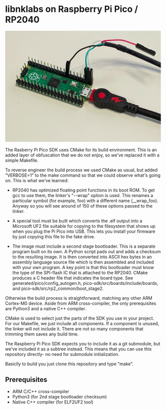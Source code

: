 # libnklabs on Raspberry Pi Pico / RP2040

![Pi Pico](doc/pico.png)

The Rasberry Pi Pico SDK uses CMake for its build environment.  This is an
added layer of obfuscation that we do not enjoy, so we've replaced it with a
simple Makefile.

To reverse engineer the build process we used CMake as usual, but added
"VERBOSE=1" to the make command so that we could observe what's going on.  This
is what we've learned:

* RP2040 has optimized floating point functions in its boot ROM.  To get gcc
  to use them, the linker's "--wrap" option is used.  This renames a
  particular symbol (for example, foo) with a different name (\_\_wrap_foo). 
  Anyway so you will see around of 150 of these options passed to the
  linker.

* A special tool must be built which converts the .elf output into a
  Microsoft UF2 file suitable for copying to the filesystem that shows up when you plug the Pi Pico into USB.
This lets you install your firmware by just copying this file to the fake drive.

* The image must include a second stage bootloader.  This is a separate program
built on its own.  A Python script pads out and adds a checksum to the
resulting image.  It is then converted into ASCII hex bytes in an assembly
language source file which is then assembled and included with your own
program.  A key point is that this bootloader must know the type of the
SPI-flash IC that is attached to the RP2040.  CMake produces a C header file
that indicates the board type.  See generated/pico/config_autogen.h,
pico-sdk/src/boards/include/boards, and pico-sdk/src/rp2_common/boot_stage2.

Otherwise the build process is straightforward, matching any other ARM
Cortex-M0 device.  Aside from ARM cross-compiler, the only prerequisites are
Python3 and a native C++ compiler.

CMake is used to select just the parts of the SDK you use in your project. 
For our Makefile, we just include all components.  If a component is unused,
the linker will not include it.  There are not so many components that
trimming them saves any build time.

The Raspberry Pi Pico SDK expects you to include it as a git submodule, but
we've included it as a subtree instead.  This means that you can use this
repository directly- no need for submodule initialization.

Basiclly to build you just clone this repository and type "make".

## Prerequisites

* ARM C/C++ cross-compiler
* Python3 (for 2nd stage bootloader checksum)
* Native C++ compiler (for ELF2UF2 tool)

